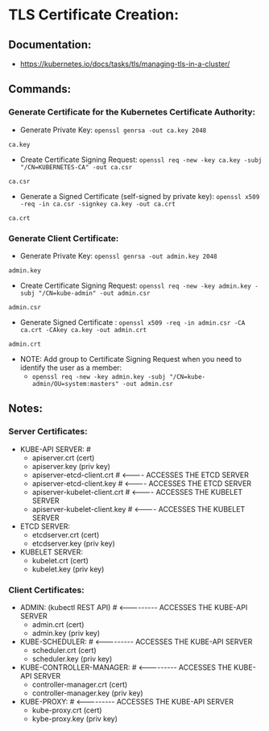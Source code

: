 # TLS Certificate Creation:
## Documentation:
- https://kubernetes.io/docs/tasks/tls/managing-tls-in-a-cluster/

## Commands:

### Generate Certificate for the Kubernetes Certificate Authority:
- Generate Private Key: `openssl genrsa -out ca.key 2048`
```
ca.key
```
- Create Certificate Signing Request: `openssl req -new -key ca.key -subj "/CN=KUBERNETES-CA" -out ca.csr`
```
ca.csr
```
- Generate a Signed Certificate (self-signed by private key): `openssl x509 -req -in ca.csr -signkey ca.key -out ca.crt`
```
ca.crt
```

### Generate Client Certificate:
- Generate Private Key: `openssl genrsa -out admin.key 2048`
```
admin.key
```
- Create Certificate Signing Request: `openssl req -new -key admin.key -subj "/CN=kube-admin" -out admin.csr`
```
admin.csr
```
- Generate Signed Certificate : `openssl x509 -req -in admin.csr -CA ca.crt -CAkey ca.key -out admin.crt`
```
admin.crt
```
- NOTE: Add group to Certificate Signing Request when you need to identify the user as a member:
  - `openssl req -new -key admin.key -subj "/CN=kube-admin/OU=system:masters" -out admin.csr`






## Notes:

### Server Certificates:
- KUBE-API SERVER: #
  - apiserver.crt (cert)
  - apiserver.key (priv key)
  - apiserver-etcd-client.crt    # <---- ACCESSES THE ETCD SERVER
  - apiserver-etcd-client.key    # <---- ACCESSES THE ETCD SERVER
  - apiserver-kubelet-client.crt # <---- ACCESSES THE KUBELET SERVER
  - apiserver-kubelet-client.key # <---- ACCESSES THE KUBELET SERVER
- ETCD SERVER:
  - etcdserver.crt (cert)
  - etcdserver.key (priv key)
- KUBELET SERVER:
  - kubelet.crt (cert)
  - kubelet.key (priv key)
### Client Certificates:
- ADMIN: (kubectl REST API) # <--------- ACCESSES THE KUBE-API SERVER
  - admin.crt (cert)
  - admin.key (priv key)
- KUBE-SCHEDULER:           # <--------- ACCESSES THE KUBE-API SERVER
  - scheduler.crt (cert)
  - scheduler.key (priv key)
- KUBE-CONTROLLER-MANAGER:  # <--------- ACCESSES THE KUBE-API SERVER
  - controller-manager.crt (cert)
  - controller-manager.key (priv key)
- KUBE-PROXY:               # <--------- ACCESSES THE KUBE-API SERVER
  - kube-proxy.crt (cert)
  - kybe-proxy.key (priv key)

